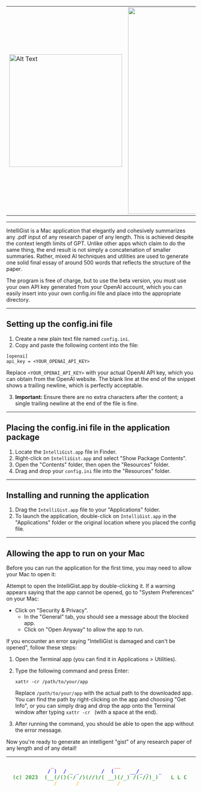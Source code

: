 
<table style="width: 100%;">
  <tr>
    <td style="text-align: left;">
      <img src="https://user-images.githubusercontent.com/12550831/235322400-fd10dd77-9d79-4813-9b56-873ff6c1a15e.png" alt="Alt Text" width="300">
    </td>
    <td style="text-align: right;">
      <img src="https://user-images.githubusercontent.com/12550831/235329063-7e8cd259-919c-4096-aef4-218a34da4056.png" width="550">
    </td>
  </tr>
</table>

---

IntelliGist is a Mac application that elegantly and cohesively summarizes any .pdf input of any research paper of any length. This is achieved despite the context length limits of GPT. Unlike other apps which claim to do the same thing, the end result is not simply a concatenation of smaller summaries. Rather, mixed AI techniques and utilities are used to generate one solid final essay of around 500 words that reflects the structure of the paper.

The program is free of charge, but to use the beta version, you must use your own API key generated from your OpenAI account, which you can easily insert into your own config.ini file and place into the appropriate directory.

---

## Setting up the config.ini file

1. Create a new plain text file named `config.ini`.
2. Copy and paste the following content into the file:

```
[openai]
api_key = <YOUR_OPENAI_API_KEY>

```

Replace `<YOUR_OPENAI_API_KEY>` with your actual OpenAI API key, which you can obtain from the OpenAI website. The blank line at the end of the snippet shows a trailing newline, which is perfectly acceptable.

3. **Important:** Ensure there are no extra characters after the content; a single trailing newline at the end of the file is fine.

---

## Placing the config.ini file in the application package

1. Locate the `IntelliGist.app` file in Finder.
2. Right-click on `IntelliGist.app` and select "Show Package Contents".
3. Open the "Contents" folder, then open the "Resources" folder.
4. Drag and drop your `config.ini` file into the "Resources" folder.

---

## Installing and running the application

1. Drag the `IntelliGist.app` file to your "Applications" folder.
2. To launch the application, double-click on `IntelliGist.app` in the "Applications" folder or the original location where you placed the config file.

---

## Allowing the app to run on your Mac

Before you can run the application for the first time, you may need to allow your Mac to open it:

Attempt to open the IntelliGist.app by double-clicking it.
If a warning appears saying that the app cannot be opened, go to "System Preferences" on your Mac:
* Click on "Security & Privacy".
    * In the "General" tab, you should see a message about the blocked app.
    * Click on "Open Anyway" to allow the app to run.

If you encounter an error saying "IntelliGist is damaged and can't be opened", follow these steps:
1. Open the Terminal app (you can find it in Applications > Utilities).
2. Type the following command and press Enter:

   `xattr -cr /path/to/your/app`

   Replace `/path/to/your/app` with the actual path to the downloaded app. You can find the path by right-clicking on the app and choosing "Get Info", or you can simply drag and drop the app onto the Terminal window after typing `xattr -cr ` (with a space at the end).

3. After running the command, you should be able to open the app without the error message.

Now you're ready to generate an intelligent "gist" of any research paper of any length and of any detail!

---

<pre>
<span style="color: red;">              _                   __                                ,     ,</span>
<span style="color: blue;">             / )  / _ _       /  (     __/_ _   _                  (\____/)</span>
<span style="color: green;">  (c) 2023  (__(/()(-/ /)(//)/( __)(/_) /(-//)_)    L L C           (_oo_)</span>
<span style="color: orange;">               /      /            /                                  (O)</span>
<span style="color: purple;">                                                                    __||__    \)    </span>
<span style="color: brown;">                                                                 []/______\[] /</span>
<span style="color: red;">                                                                 / \______/ \/</span>
<span style="color: blue;">                                                                /    /__\         </span>
<span style="color: green;">                                                               (\   /____\</span>
</pre>
